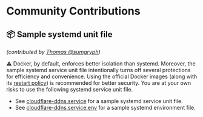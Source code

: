 # Community Contributions

## 📦 Sample systemd unit file

_(contributed by [Thomas @sumgryph](https://github.com/symgryph))_

⚠️ Docker, by default, enforces better isolation than systemd. Moreover, the sample systemd service unit file intentionally turns off several protections for efficiency and convenience. Using the official Docker images (along with its [restart policy](https://docs.docker.com/engine/reference/run/#restart-policies---restart)) is recommended for better security. You are at your own risks to use the following systemd service unit file.

- See [cloudflare-ddns.service](./cloudflare-ddns.service) for a sample systemd service unit file.
- See [cloudflare-ddns.service.env](./cloudflare-ddns.service.env) for a sample systemd environment file.

